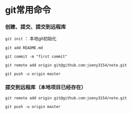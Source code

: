 git常用命令
===========

### 创建、提交、提交到远程库

`git init` ： 本地git初始化

`git add README.md`

`git commit -m "first commit"`

`git remote add origin git@github.com:joeny3154/note.git`

`git push -u origin master`

### 提交到远程库（本地项目已经存在）

`git remote add origin git@github.com:joeny3154/note.git`

`git push -u origin master`
